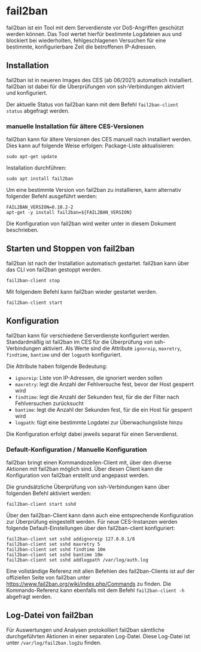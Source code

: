 # fail2ban

fail2ban ist ein Tool mit dem Serverdienste vor DoS-Angriffen geschützt werden können. Das Tool wertet hierfür bestimmte
Logdateien aus und blockiert bei wiederholten, fehlgeschlagenen Versuchen für eine bestimmte, konfigurierbare Zeit die
betroffenen IP-Adressen.

## Installation

fail2ban ist in neueren Images des CES (ab 06/2021) automatisch installiert. fail2ban ist dabei für die Überprüfungen
von ssh-Verbindungen aktiviert und konfiguriert.

Der aktuelle Status von fail2ban kann mit dem Befehl ```fail2ban-client status``` abgefragt werden.

### manuelle Installation für ältere CES-Versionen

fail2ban kann für ältere Versionen des CES manuell nach installiert werden. Dies kann auf folgende Weise erfolgen:
Package-Liste aktualisieren:

```
sudo apt-get update
```

Installation durchführen:

```
sudo apt install fail2ban
```

Um eine bestimmte Version von fail2ban zu installieren, kann alternativ folgender Befehl ausgeführt werden:

```
FAIL2BAN_VERSION=0.10.2-2
apt-get -y install fail2ban=${FAIL2BAN_VERSION}
```

Die Konfiguration von fail2ban wird weiter unter in diesem Dokument beschrieben.

## Starten und Stoppen von fail2ban

fail2ban ist nach der Installation automatisch gestartet. fail2ban kann über das CLI von fail2ban gestoppt werden.

```
fail2ban-client stop
```

Mit folgendem Befehl kann fail2ban wieder gestartet werden.

```
fail2ban-client start
```

## Konfiguration

fail2ban kann für verschiedene Serverdienste konfiguriert werden. Standardmäßig ist fail2ban im CES für die Überprüfung
von ssh-Verbindungen aktiviert. Als Werte sind die Attribute `ignoreip`, `maxretry`, `findtime`, `bantime` und
der `logpath` konfiguriert.

Die Attribute haben folgende Bedeutung:

* `ignoreip`: Liste von IP-Adressen, die ignoriert werden sollen
* `maxretry`: legt die Anzahl der Fehlversuche fest, bevor der Host gesperrt wird
* `findtime`: legt die Anzahl der Sekunden fest, für die der Filter nach Fehlversuchen zurücksucht
* `bantime`: legt die Anzahl der Sekunden fest, für die ein Host für gesperrt wird
* `logpath`: fügt eine bestimmte Logdatei zur Überwachungsliste hinzu

Die Konfiguration erfolgt dabei jeweils separat für einen Serverdienst.

### Default-Konfiguration / Manuelle Konfiguration

fail2ban bringt einen Kommandozeilen-Client mit, über den diverse Aktionen mit fail2ban möglich sind. Über diesen Client
kann die Konfiguration von fail2ban erstellt und angepasst werden.

Die grundsätzliche Überprüfung von ssh-Verbindungen kann über folgenden Befehl aktiviert werden:

```
fail2ban-client start sshd
```

Über den fail2ban-Client kann dann auch eine entsprechende Konfiguration zur Überprüfung eingestellt werden. Für neue
CES-Instanzen werden folgende Default-Einstellungen über den fail2ban-client konfiguriert:

```
fail2ban-client set sshd addignoreip 127.0.0.1/8
fail2ban-client set sshd maxretry 5
fail2ban-client set sshd findtime 10m
fail2ban-client set sshd bantime 10m
fail2ban-client set sshd addlogpath /var/log/auth.log
```

Eine vollständige Referenz mit allen Befehlen des fail2ban-Clients ist auf der offiziellen Seite von fail2ban
unter https://www.fail2ban.org/wiki/index.php/Commands zu finden. Die Kommando-Referenz kann ebenfalls mit dem
Befehl ```fail2ban-client -h``` abgefragt werden.

## Log-Datei von fail2ban

Für Auswertungen und Analysen protokolliert fail2ban sämtliche durchgeführten Aktionen in einer separaten Log-Datei.
Diese Log-Datei ist unter `/var/log/fail2ban.log`zu finden. 

